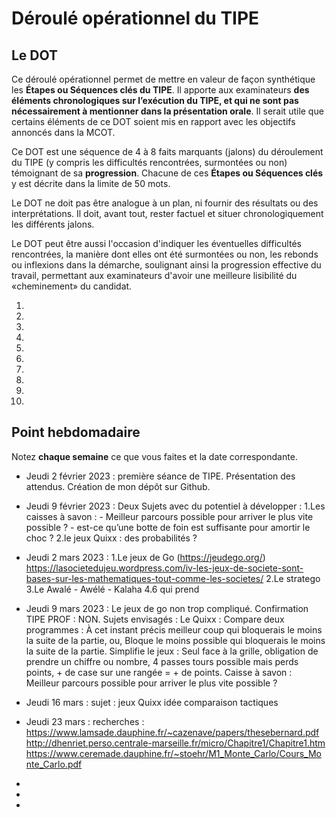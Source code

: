 # Déroulé opérationnel du TIPE

## Le DOT

Ce déroulé opérationnel permet de mettre en valeur de façon synthétique les **Étapes ou Séquences clés du TIPE**. Il apporte aux examinateurs **des éléments chronologiques sur l’exécution du TIPE, et qui ne sont pas nécessairement à mentionner dans la présentation orale**. Il serait utile que certains éléments de ce DOT soient mis en rapport avec les objectifs annoncés dans la MCOT.

Ce DOT est une séquence de 4 à 8 faits marquants (jalons) du déroulement du TIPE (y compris les difficultés rencontrées, surmontées ou non) témoignant de sa **progression**. Chacune de ces **Étapes ou Séquences clés** y est décrite dans la limite de 50 mots.

Le DOT ne doit pas être analogue à un plan, ni fournir des résultats ou des interprétations. Il doit, avant tout, rester factuel et situer chronologiquement les différents jalons.

Le DOT peut être aussi l'occasion d'indiquer les éventuelles difficultés rencontrées, la manière dont elles ont été surmontées ou non, les rebonds ou inflexions dans la démarche, soulignant ainsi la progression effective du travail, permettant aux examinateurs d'avoir une meilleure lisibilité du «cheminement» du candidat.

1. 
2. 
3. 
4. 
5. 
6. 
7. 
8. 
9. 
10. 

## Point hebdomadaire

Notez **chaque semaine** ce que vous faites et la date correspondante.

- Jeudi 2 février 2023 : première séance de TIPE. Présentation des attendus. Création de mon dépôt sur Github.
- Jeudi 9 février 2023 : Deux Sujets avec du potentiel à développer : 1.Les caisses à savon : 
                                                                      - Meilleur parcours possible pour arriver le plus vite possible ?
                                                                      - est-ce qu’une botte de foin est suffisante pour amortir le choc ?
                                                                      2.le jeux Quixx : des probabilités ?
                                                                   
- Jeudi 2 mars 2023 : 1.Le jeux de Go (https://jeudego.org/)
                        https://lasocietedujeu.wordpress.com/iv-les-jeux-de-societe-sont-bases-sur-les-mathematiques-tout-comme-les-societes/
                      2.Le stratego
                      3.Le Awalé - Awélé - Kalaha
                      4.6 qui prend
- Jeudi 9 mars 2023 : Le jeux de go non trop compliqué. Confirmation TIPE PROF : NON. Sujets envisagés :
  Le Quixx : Compare deux programmes :
  À cet instant précis meilleur coup qui bloquerais le moins la suite de la partie, ou, Bloque le moins possible qui bloquerais le moins la suite de la partie.
  Simplifie le jeux : Seul face à la grille, obligation de prendre un chiffre ou nombre, 4 passes tours possible mais perds points, + de case sur une rangée = + de     points. 
  Caisse à savon : Meilleur parcours possible pour arriver le plus vite possible ?
- Jeudi 16 mars : sujet : jeux Quixx idée comparaison tactiques
- Jeudi 23 mars : recherches : https://www.lamsade.dauphine.fr/~cazenave/papers/thesebernard.pdf
                               http://dhenriet.perso.centrale-marseille.fr/micro/Chapitre1/Chapitre1.htm
                               https://www.ceremade.dauphine.fr/~stoehr/M1_Monte_Carlo/Cours_Monte_Carlo.pdf
-
-
-

